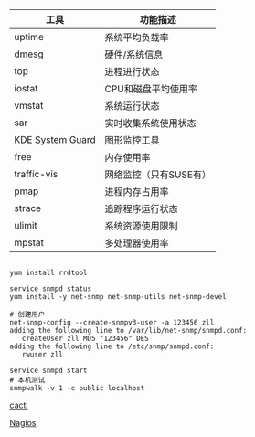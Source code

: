 


|工具 |功能描述|
|---|---|
|uptime|系统平均负载率|
|dmesg|硬件/系统信息|
|top|进程进行状态|
|iostat|CPU和磁盘平均使用率|
|vmstat|系统运行状态|
|sar|实时收集系统使用状态|
|KDE System Guard|图形监控工具|
|free|内存使用率|
|traffic-vis|网络监控（只有SUSE有）|
|pmap|进程内存占用率|
|strace|追踪程序运行状态|
|ulimit|系统资源使用限制|
|mpstat|多处理器使用率|

##

```
yum install rrdtool

service snmpd status
yum install -y net-snmp net-snmp-utils net-snmp-devel

# 创建用户
net-snmp-config --create-snmpv3-user -a 123456 zll
adding the following line to /var/lib/net-snmp/snmpd.conf:
   createUser zll MD5 "123456" DES
adding the following line to /etc/snmp/snmpd.conf:
   rwuser zll

service snmpd start
# 本机测试
snmpwalk -v 1 -c public localhost

```

[cacti](http://www.cacti.net/)

[Nagios](http://www.nagios.com/products/nagiosxi/)

